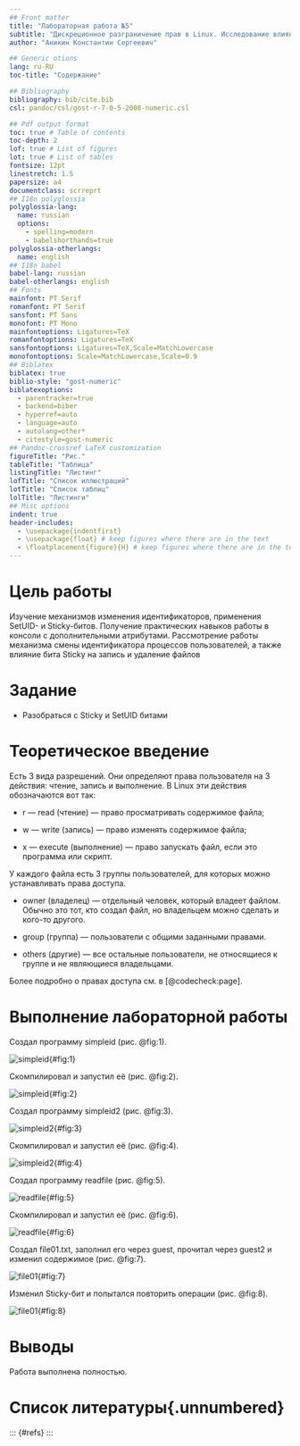 ```yaml
---
## Front matter
title: "Лабораторная работа №5"
subtitle: "Дискреционное разграничение прав в Linux. Исследование влияния дополнительных атрибутов"
author: "Аникин Константин Сергеевич"

## Generic otions
lang: ru-RU
toc-title: "Содержание"

## Bibliography
bibliography: bib/cite.bib
csl: pandoc/csl/gost-r-7-0-5-2008-numeric.csl

## Pdf output format
toc: true # Table of contents
toc-depth: 2
lof: true # List of figures
lot: true # List of tables
fontsize: 12pt
linestretch: 1.5
papersize: a4
documentclass: scrreprt
## I18n polyglossia
polyglossia-lang:
  name: russian
  options:
	- spelling=modern
	- babelshorthands=true
polyglossia-otherlangs:
  name: english
## I18n babel
babel-lang: russian
babel-otherlangs: english
## Fonts
mainfont: PT Serif
romanfont: PT Serif
sansfont: PT Sans
monofont: PT Mono
mainfontoptions: Ligatures=TeX
romanfontoptions: Ligatures=TeX
sansfontoptions: Ligatures=TeX,Scale=MatchLowercase
monofontoptions: Scale=MatchLowercase,Scale=0.9
## Biblatex
biblatex: true
biblio-style: "gost-numeric"
biblatexoptions:
  - parentracker=true
  - backend=biber
  - hyperref=auto
  - language=auto
  - autolang=other*
  - citestyle=gost-numeric
## Pandoc-crossref LaTeX customization
figureTitle: "Рис."
tableTitle: "Таблица"
listingTitle: "Листинг"
lofTitle: "Список иллюстраций"
lotTitle: "Список таблиц"
lolTitle: "Листинги"
## Misc options
indent: true
header-includes:
  - \usepackage{indentfirst}
  - \usepackage{float} # keep figures where there are in the text
  - \floatplacement{figure}{H} # keep figures where there are in the text
---
```


# Цель работы

Изучение механизмов изменения идентификаторов, применения SetUID- и Sticky-битов. Получение практических навыков работы в консоли с дополнительными атрибутами. Рассмотрение работы механизма смены идентификатора процессов пользователей, а также влияние бита Sticky на запись и удаление файлов

# Задание

- Разобраться с Sticky и SetUID битами

# Теоретическое введение

Есть 3 вида разрешений. Они определяют права пользователя на 3 действия: чтение, запись и выполнение. В Linux эти действия обозначаются вот так:

- r — read (чтение) — право просматривать содержимое файла;

- w — write (запись) — право изменять содержимое файла;

- x — execute (выполнение) — право запускать файл, если это программа или скрипт.

У каждого файла есть 3 группы пользователей, для которых можно устанавливать права доступа. 

- owner (владелец) — отдельный человек, который владеет файлом. Обычно это тот, кто создал файл, но владельцем можно сделать и кого-то другого.

- group (группа) — пользователи с общими заданными правами.

- others (другие) — все остальные пользователи, не относящиеся к группе и не являющиеся владельцами. 

Более подробно о правах доступа см. в [@codecheck:page].

# Выполнение лабораторной работы

Создал программу simpleid (рис. @fig:1).

![simpleid](image/1.png){#fig:1}

Скомпилировал и запустил её (рис. @fig:2).

![simpleid](image/2.png){#fig:2} 

Создал программу simpleid2 (рис. @fig:3).

![simpleid2](image/3.png){#fig:3}

Скомпилировал и запустил её (рис. @fig:4).

![simpleid2](image/4.png){#fig:4} 

Создал программу readfile (рис. @fig:5).

![readfile](image/5.png){#fig:5}

Скомпилировал и запустил её (рис. @fig:6).

![readfile](image/6.png){#fig:6} 

Создал file01.txt, заполнил его через guest, прочитал через guest2 и изменил содержимое (рис. @fig:7).

![file01](image/7.png){#fig:7} 

Изменил Sticky-бит и попытался повторить операции (рис. @fig:8).

![file01](image/8.png){#fig:8} 

# Выводы

Работа выполнена полностью.

# Список литературы{.unnumbered}

::: {#refs}
:::
